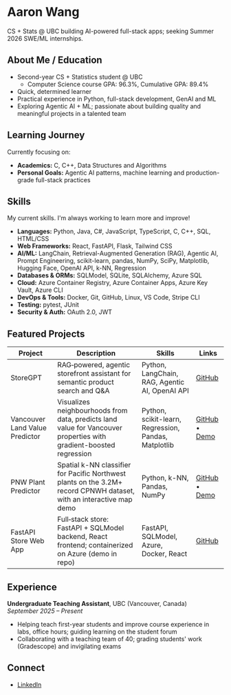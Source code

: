 # Aaron Wang

CS + Stats @ UBC building AI-powered full-stack apps; seeking Summer 2026 SWE/ML internships.

## About Me / Education
- Second-year CS + Statistics student @ UBC
    - Computer Science course GPA: 96.3%, Cumulative GPA: 89.4%
- Quick, determined learner
- Practical experience in Python, full-stack development, GenAI and ML
- Exploring Agentic AI + ML; passionate about building quality and meaningful projects in a talented team

## Learning Journey
Currently focusing on:
- **Academics:** C, C++, Data Structures and Algorithms
- **Personal Goals:** Agentic AI patterns, machine learning and production-grade full-stack practices

## Skills
My current skills. I'm always working to learn more and improve!

- **Languages:** Python, Java, C#, JavaScript, TypeScript, C, C++, SQL, HTML/CSS
- **Web Frameworks:** React, FastAPI, Flask, Tailwind CSS
- **AI/ML:** LangChain, Retrieval-Augmented Generation (RAG), Agentic AI, Prompt Engineering, scikit-learn, pandas, NumPy, SciPy, Matplotlib, Hugging Face, OpenAI API, k-NN, Regression
- **Databases & ORMs:** SQLModel, SQLite, SQLAlchemy, Azure SQL
- **Cloud:** Azure Container Registry, Azure Container Apps, Azure Key Vault, Azure CLI
- **DevOps & Tools:** Docker, Git, GitHub, Linux, VS Code, Stripe CLI
- **Testing:** pytest, JUnit
- **Security & Auth:** OAuth 2.0, JWT

## Featured Projects
| Project | Description | Skills | Links |
| --- | --- | --- | --- |
| StoreGPT | RAG‑powered, agentic storefront assistant for semantic product search and Q&A | Python, LangChain, RAG, Agentic AI, OpenAI API | [GitHub](https://github.com/nesteagle/GenAI-Store-Web-App) |
| Vancouver Land Value Predictor | Visualizes neighbourhoods from data, predicts land value for Vancouver properties with gradient-boosted regression | Python, scikit-learn, Regression, Pandas, Matplotlib | [GitHub](https://github.com/nesteagle/Vancouver-Land-Value-Predictor) • [Demo](https://huggingface.co/spaces/nesteagle/Vancouver-Land-Value-Predictor) |
| PNW Plant Predictor | Spatial k-NN classifier for Pacific Northwest plants on the 3.2M+ record CPNWH dataset, with an interactive map demo | Python, k-NN, Pandas, NumPy | [GitHub](https://github.com/nesteagle/Pacific-Northwest-Plant-Predictor) • [Demo](https://huggingface.co/spaces/nesteagle/pacific-northwest-plant-predictor) |
| FastAPI Store Web App | Full‑stack store: FastAPI + SQLModel backend, React frontend; containerized on Azure (demo in repo) | FastAPI, SQLModel, Azure, Docker, React | [GitHub](https://github.com/nesteagle/FastAPI-Store-Web-App) |


## Experience
**Undergraduate Teaching Assistant**, UBC (Vancouver, Canada)  
*September 2025 – Present*

- Helping teach first-year students and improve course experience in labs, office hours; guiding learning on the student forum
- Collaborating with a teaching team of 40; grading students' work (Gradescope) and invigilating exams

## Connect
- [LinkedIn](https://www.linkedin.com/in/aa-w/)